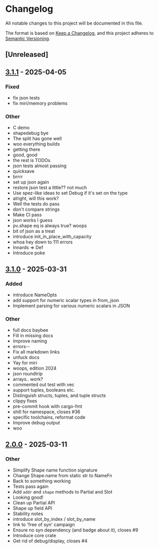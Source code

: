 # Changelog

All notable changes to this project will be documented in this file.

The format is based on [Keep a Changelog](https://keepachangelog.com/en/1.0.0/),
and this project adheres to [Semantic Versioning](https://semver.org/spec/v2.0.0.html).

## [Unreleased]

## [3.1.1](https://github.com/bearcove/shapely/compare/shapely-json-v3.1.0...shapely-json-v3.1.1) - 2025-04-05

### Fixed

- fix json tests
- fix miri/memory problems

### Other

- C demo
- shapedebug bye
- The split has gone well
- woo everything builds
- getting there
- good, good
- the rest is TODOs
- json tests almost passing
- quicksave
- brrrr
- set up json again
- restore json test a little?? not much
- Use spez-like ideas to set Debug if it's set on the type
- alright, will this work?
- Well the tests do pass
- don't compare strings
- Make CI pass
- json works I guess
- pv.shape eq is always true? woops
- bit of json as a treat
- introduce init_in_place_with_capacity
- whoa hey down to 111 errors
- Innards => Def
- Introduce poke

## [3.1.0](https://github.com/bearcove/shapely/compare/shapely-json-v3.0.0...shapely-json-v3.1.0) - 2025-03-31

### Added

- introduce NameOpts
- add support for numeric scalar types in from_json
- Implement parsing for various numeric scalars in JSON

### Other

- full docs baybee
- Fill in missing docs
- Improve naming
- errors--
- Fix all markdown links
- unfuck docs
- Yay for miri
- woops, edition 2024
- json roundtrip
- arrays.. work?
- commented out test with vec
- support tuples, booleans etc.
- Distinguish structs, tuples, and tuple structs
- clippy fixes
- pre-commit hook with cargo-fmt
- shill for namespace, closes #36
- specific toolchains, reformat code
- Improve debug output
- woo

## [2.0.0](https://github.com/bearcove/shapely/compare/shapely-json-v1.0.0...shapely-json-v2.0.0) - 2025-03-11

### Other

- Simplify Shape name function signature
- Change Shape.name from static str to NameFn
- Back to something working
- Tests pass again
- Add `addr` and `shape` methods to Partial and Slot
- Looking good!
- Clean up Partial API
- Shape up field API
- Stability notes
- introduce slot_by_index / slot_by_name
- link to 'free of syn' campaign
- Ensure no syn dependency (and badge about it), closes #9
- Introduce core crate
- Get rid of debug/display, closes #4
